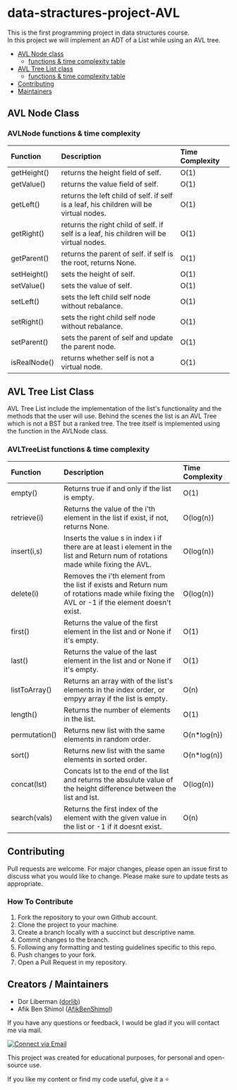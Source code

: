# data-stractures-project-AVL

This is the first programming project in data structures course. </br>
In this project we will implement an ADT of a List while using an AVL tree. </br>

- [AVL Node class](#AVL-Node-Class)
    - [functions & time complexity table](#AVLNode-functions-&-time-complexity)
- [AVL Tree List class](#AVL-Tree-List-Class)
    - [functions & time complexity table](#AVLTreeList-functions-&-time-complexity)
- [Contributing](#Contributing)    
- [Maintainers](#maintainers)
## AVL Node Class


### AVLNode functions & time complexity

| Function     | Description                                                                             | Time Complexity | 
|:-------------|:----------------------------------------------------------------------------------------|:----------------|
| getHeight()  | returns the height field of self.                                                       | O(1)            |
| getValue()   | returns the value field of self.                                                        | O(1)            |
| getLeft()    | returns the left child of self. if self is a leaf, his children will be virtual nodes.  | O(1)            |
| getRight()   | returns the right child of self. if self is a leaf, his children will be virtual nodes. | O(1)            |
| getParent()  | returns the parent of self. if self is the root, returns None.                          | O(1)            |
| setHeight()  | sets the height of self.                                                                | O(1)            |
| setValue()   | sets the value of self.                                                                 | O(1)            |
| setLeft()    | sets the left child self node without rebalance.                                        | O(1)            | 
| setRight()   | sets the right child self node without rebalance.                                       | O(1)            |
| setParent()  | sets the parent of self and update the parent node.                                     | O(1)            |
| isRealNode() | returns whether self is not a virtual node.                                             | O(1)            |

## AVL Tree List Class

AVL Tree List include the implementation of the list's functionality and the methods that the user will use.
Behind the scenes the list is an AVL Tree which is not a BST but a ranked tree.
The tree itself is implemented using the function in the AVLNode class.


### AVLTreeList functions & time complexity

| Function      | Description                                                                                                                                | Time Complexity | 
|:--------------|:-------------------------------------------------------------------------------------------------------------------------------------------|:----------------|
| empty()       | Returns true if and only if the list is empty.                                                                                             | O(1)            |
| retrieve(i)   | Returns the value of the i'th element in the list if exist, if not, returns None.                                                          | O(log(n))       |
| insert(i,s)   | Inserts the value s in index i if there are at least i element in the list and Return num of rotations made while fixing the AVL.          | O(log(n))       |
| delete(i)     | Removes the i'th element from the list if exists and Return num of rotations made while fixing the AVL or -1 if the element doesn't exist. | O(log(n))       |
| first()       | Returns the value of the first element in the list and or None if it's empty.                                                              | O(1)            |
| last()        | Returns the value of the last element in the list and or None if it's empty.                                                               | O(1)            |
| listToArray() | Returns an array with of the list's elements in the index order, or empyy array if the list is empty.                                      | O(n)            |
| length()      | Returns the number of elements in the list.                                                                                                | O(1)            | 
| permutation() | Returns new list with the same elements in random order.                                                                                   | O(n*log(n))     |
| sort()        | Returns new list with the same elements in sorted order.                                                                                   | O(n*log(n))     |
| concat(lst)   | Concats lst to the end of the list and returns the absulute value of the height difference between the list and lst.                       | O(log(n))       |
| search(vals)  | Returns the first index of the element with the given value in the list or -1 if it doesnt exist.                                          | O(n)            |

## Contributing

Pull requests are welcome. For major changes, please open an issue first to discuss what you would like to change. Please make sure to update tests as appropriate.

### How To Contribute

1. Fork the repository to your own Github account.
2. Clone the project to your machine.
3. Create a branch locally with a succinct but descriptive name.
4. Commit changes to the branch.
5. Following any formatting and testing guidelines specific to this repo.
6. Push changes to your fork.
7. Open a Pull Request in my repository.

## Creators / Maintainers

- Dor Liberman ([dorlib](https://github.com/dorlib))
- Afik Ben Shimol ([AfikBenShimol](https://github.com/AfikBenShimol))

If you have any questions or feedback, I would be glad if you will contact me via mail.

<p align="left">
  <a href="dorlibrm@gmail.com"> 
    <img alt="Connect via Email" src="https://img.shields.io/badge/Gmail-c14438?style=flat&logo=Gmail&logoColor=white" />
  </a>
</p>

This project was created for educational purposes, for personal and open-source use.

If you like my content or find my code useful, give it a :star:

